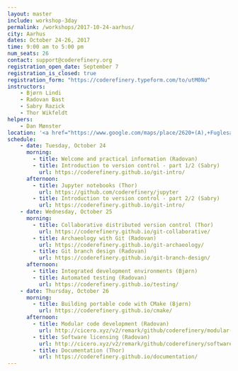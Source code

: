 ```yaml
---
layout: master
include: workshop-3day
permalink: /workshops/2017-10-24-aarhus/
city: Aarhus
dates: October 24-26, 2017
time: 9:00 am to 5:00 pm
num_seats: 26
contact: support@coderefinery.org
registration_open_date: September 7
registration_is_closed: true
registration_form: "https://coderefinery.typeform.com/to/utM0Nu"
instructors:
    - Bjørn Lindi
    - Radovan Bast
    - Sabry Razick
    - Thor Wikfeldt
helpers:
    - Dan Mønster
location: '<a href="https://www.google.com/maps/place/2620+(A),+Fuglesangs+All%C3%A9+4,+8210+Aarhus+V,+Denmark/@56.1619677,10.1800497,17z/data=!3m1!4b1!4m5!3m4!1s0x464c3fe7ca9bb8cd:0x4fe59095e454cae3!8m2!3d56.161985!4d10.1822492">Cognition and Behavior Lab, Aarhus University, building 2627, room H3 (Lab2F), Fuglesangs Allé 4, 8210 Aarhus</a>'
schedule:
    - date: Tuesday, October 24
      morning:
        - title: Welcome and practical information (Radovan)
        - title: Introduction to version control - part 1/2 (Sabry)
          url: https://coderefinery.github.io/git-intro/
      afternoon:
        - title: Jupyter notebooks (Thor)
          url: https://github.com/coderefinery/jupyter
        - title: Introduction to version control - part 2/2 (Sabry)
          url: https://coderefinery.github.io/git-intro/
    - date: Wednesday, October 25
      morning:
        - title: Collaborative distributed version control (Thor)
          url: https://coderefinery.github.io/git-collaborative/
        - title: Archaeology with Git (Radovan)
          url: https://coderefinery.github.io/git-archaeology/
        - title: Git branch design (Radovan)
          url: https://coderefinery.github.io/git-branch-design/
      afternoon:
        - title: Integrated development environments (Bjørn)
        - title: Automated testing (Radovan)
          url: https://coderefinery.github.io/testing/
    - date: Thursday, October 26
      morning:
        - title: Building portable code with CMake (Bjørn)
          url: https://coderefinery.github.io/cmake/
      afternoon:
        - title: Modular code development (Radovan)
          url: http://cicero.xyz/v2/remark/github/coderefinery/modular-code-development/master/talk.md/
        - title: Software licensing (Radovan)
          url: http://cicero.xyz/v2/remark/github/coderefinery/software-licensing/master/talk.md/
        - title: Documentation (Thor)
          url: https://coderefinery.github.io/documentation/
---
```

